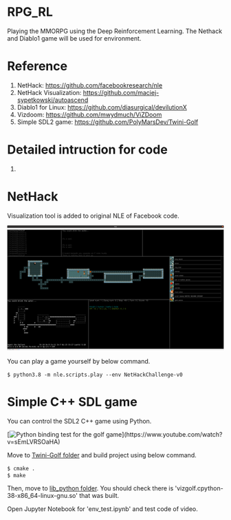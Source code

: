 # RPG_RL
Playing the MMORPG using the Deep Reinforcement Learning. The Nethack and Diablo1 game will be used for environment.

# Reference
1. NetHack: https://github.com/facebookresearch/nle
2. NetHack Visualization: https://github.com/maciej-sypetkowski/autoascend
3. Diablo1 for Linux: https://github.com/diasurgical/devilutionX
4. Vizdoom: https://github.com/mwydmuch/ViZDoom
5. Simple SDL2 game: https://github.com/PolyMarsDev/Twini-Golf

# Detailed intruction for code
1. 

# NetHack
Visualization tool is added to original NLE of Facebook code.

<img src="image/vis_1.png" width="1000">

You can play a game yourself by below command.

```
$ python3.8 -m nle.scripts.play --env NetHackChallenge-v0
```

# Simple C++ SDL game
You can control the SDL2 C++ game using Python.

[![Python binding test for the golf game]([https://i3.ytimg.com/vi/fuBFcSBd8v8/hqdefault.jpg](https://img.youtube.com/vi/sEmLVRSOaHA/sddefault.jpg))](https://www.youtube.com/watch?v=sEmLVRSOaHA)

Move to [Twini-Golf folder](https://github.com/kimbring2/RPG_RL/tree/main/Twini-Golf) and build project using below command.

```
$ cmake .
$ make
```

Then, move to [lib_python folder](https://github.com/kimbring2/RPG_RL/tree/main/Twini-Golf/src/lib_python). You should check there is 'vizgolf.cpython-38-x86_64-linux-gnu.so' that was built. 

Open Jupyter Notebook for 'env_test.ipynb' and test code of video.
